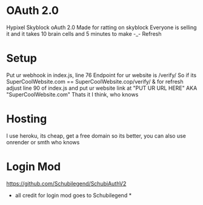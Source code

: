 # OAuth 2.0
Hypixel Skyblock oAuth 2.0
Made for ratting on skyblock
Everyone is selling it and it takes 10 brain cells and 5 minutes to make -_-
Refresh 

# Setup
Put ur webhook in index.js, line 76
Endpoint for ur website is /verify/
So if its SuperCoolWebsite.com == SuperCoolWebsite.cop/verify/
& for refresh adjust line 90 of index.js
and put ur website link at "PUT UR URL HERE"
AKA "SuperCoolWebsite.com"
Thats it I think, who knows

# Hosting
I use heroku, its cheap, get a free domain so its better, you can also use onrender or smth who knows

# Login Mod
https://github.com/Schubilegend/SchubiAuthV2
* all credit for login mod goes to Schubilegend *
